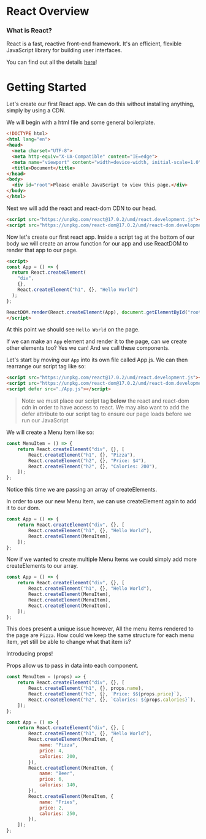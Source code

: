
# React Overview

### What is React?
React is a fast, reactive front-end framework. It's an efficient, flexible JavaScript library for building user interfaces.

You can find out all the details [here](https://reactjs.org/)!

# Getting Started
Let's create our first React app. We can do this without installing anything, simply by using a CDN.

We will begin with a html file and some general boilerplate.
```html
<!DOCTYPE html>
<html lang="en">
<head>
  <meta charset="UTF-8">
  <meta http-equiv="X-UA-Compatible" content="IE=edge">
  <meta name="viewport" content="width=device-width, initial-scale=1.0">
  <title>Document</title>
</head>
<body>
  <div id="root">Please enable JavaScript to view this page.</div>
</body>
</html>
```

Next we will add the react and react-dom CDN to our head.
```html
<script src="https://unpkg.com/react@17.0.2/umd/react.development.js"></script>
<script src="https://unpkg.com/react-dom@17.0.2/umd/react-dom.development.js"></script>
```

Now let's create our first react app.
Inside a script tag at the bottom of our body we will create an arrow function for our app and use ReactDOM to render that app to our page.

```html
<script>
const App = () => {
  return React.createElement(
    "div",
    {},
    React.createElement("h1", {}, "Hello World")
  );
};

ReactDOM.render(React.createElement(App), document.getElementById("root"));
</script>
```

At this point we should see `Hello World` on the page.

If we can make an `App` element and render it to the page, can we create other elements too? Yes we can! And we call these components.

Let's start by moving our `App` into its own file called App.js. We can then rearrange our script tag like so:
```html
<script src="https://unpkg.com/react@17.0.2/umd/react.development.js"></script>
<script src="https://unpkg.com/react-dom@17.0.2/umd/react-dom.development.js"></script>
<script defer src="./App.js"></script>
```
> Note: we must place our script tag **below** the react and react-dom cdn in order to have access to react. We may also want to add the defer attribute to our script tag to ensure our page loads before we run our JavaScript

We will create a Menu Item like so:
```javascript
const MenuItem = () => {
	return React.createElement("div", {}, [
		React.createElement("h1", {}, "Pizza"),
		React.createElement("h2", {}, "Price: $4"),
		React.createElement("h2", {}, "Calories: 200"),
	]);
};
```
Notice this time we are passing an array of createElements.

In order to use our new Menu Item, we can use createElement again to add it to our dom.

```javascript
const App = () => {
	return React.createElement("div", {}, [
		React.createElement("h1", {}, "Hello World"),
		React.createElement(MenuItem),
	]);
};
```

Now if we wanted to create multiple Menu Items we could simply add more createElements to our array.

```javascript
const App = () => {
	return React.createElement("div", {}, [
		React.createElement("h1", {}, "Hello World"),
		React.createElement(MenuItem),
		React.createElement(MenuItem),
		React.createElement(MenuItem),
	]);
};
```

This does present a unique issue however, All the menu items rendered to the page are `Pizza`. How could we keep the same structure for each menu item, yet still be able to change what that item is? 

Introducing props!

Props allow us to pass in data into each component.

```javascript
const MenuItem = (props) => {
	return React.createElement("div", {}, [
		React.createElement("h1", {}, props.name),
		React.createElement("h2", {}, `Price: $${props.price}`),
		React.createElement("h2", {}, `Calories: ${props.calories}`),
	]);
};

const App = () => {
	return React.createElement("div", {}, [
		React.createElement("h1", {}, "Hello World"),
		React.createElement(MenuItem, {
			name: "Pizza",
			price: 4,
			calories: 200,
		}),
		React.createElement(MenuItem, {
			name: "Beer",
			price: 6,
			calories: 140,
		}),
		React.createElement(MenuItem, {
			name: "Fries",
			price: 2,
			calories: 250,
		}),
	]);
};
```